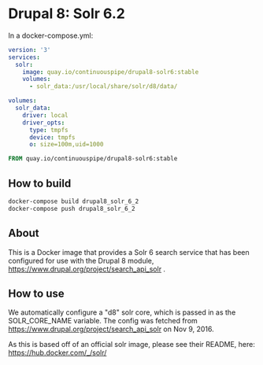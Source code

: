 # Drupal 8: Solr 6.2

In a docker-compose.yml:
```yml
version: '3'
services:
  solr:
    image: quay.io/continuouspipe/drupal8-solr6:stable
    volumes:
      - solr_data:/usr/local/share/solr/d8/data/

volumes:
  solr_data:
    driver: local
    driver_opts:
      type: tmpfs
      device: tmpfs
      o: size=100m,uid=1000
```

```Dockerfile
FROM quay.io/continuouspipe/drupal8-solr6:stable
```

## How to build
```bash
docker-compose build drupal8_solr_6_2
docker-compose push drupal8_solr_6_2
```

## About

This is a Docker image that provides a Solr 6 search service that has been configured for use with the Drupal 8 module, https://www.drupal.org/project/search_api_solr .

## How to use

We automatically configure a "d8" solr core, which is passed in as the SOLR_CORE_NAME variable.
The config was fetched from https://www.drupal.org/project/search_api_solr on Nov 9, 2016.

As this is based off of an official solr image, please see their README, here:
https://hub.docker.com/_/solr/

